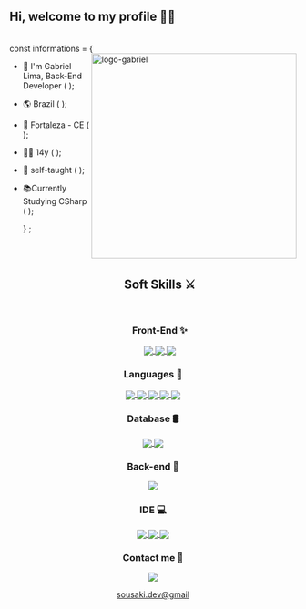## Hi, welcome to my profile 👋🏼

  <br>
   const informations = { <img align="right" alt="logo-gabriel"  width="360" src="https://user-images.githubusercontent.com/92191800/173620239-488926cf-9aea-4fd7-bc39-3944c07068a1.png">
   
- 🍃 I'm Gabriel Lima, Back-End Developer (  ); 
- 🌎 Brazil (  );
- 🏡 Fortaleza - CE (  );
- 👦🏼 14y (  );
- 🎯 self-taught (  );
- 📚Currently Studying CSharp (  );

  } ;
  
  <br>
  <br>
  
  <h2 align="center"> Soft Skills ⚔️ </h2>
  
  <br>
  
  <h3 align="center"> Front-End ✨</h3>
  <div align="center">
  <a href="https://developer.mozilla.org/docs/Web/HTML"> <img align="center" src="https://img.shields.io/badge/HTML5-E34F26?style=for-the-badge&logo=html5&logoColor=white"/> </a>
  <a href="https://developer.mozilla.org/docs/Web/CSS"> <img align="center" src="https://img.shields.io/badge/CSS3-1572B6?style=for-the-badge&logo=css3&logoColor=white"/> </a>
  <a href="https://getbootstrap.com/docs/4.1/getting-started/introduction/"> <img align="center" src="https://img.shields.io/badge/Bootstrap-563D7C?style=for-the-badge&logo=bootstrap&logoColor=white"> </a>
 </div>
 
 <h3 align="center"> Languages 🧱 </h3>
 <div align="center">
<a href="https://developer.mozilla.org/docs/Web/JavaScript"> <img align="center" src="https://img.shields.io/badge/JavaScript-323330?style=for-the-badge&logo=javascript&logoColor=F7DF1E"> </a>
<a href="https://docs.python.org/3/"> <img align="center" src="https://img.shields.io/badge/Python-FFD43B?style=for-the-badge&logo=python&logoColor=blue"> </a>
<a href="https://www.php.net/docs.php"> <img align="center" src="https://img.shields.io/badge/PHP-777BB4?style=for-the-badge&logo=php&logoColor=white"> </a>
 <a href="https://docs.microsoft.com/dotnet/csharp/"> <img align="center" src="https://img.shields.io/badge/C%23-239120?style=for-the-badge&logo=c-sharp&logoColor=white"> </a>
 <a href="https://www.lua.org/docs.html"> <img align="center"src="https://img.shields.io/badge/Lua-2C2D72?style=for-the-badge&logo=lua&logoColor=white"> </a>
</div>

 <h3 align="center"> Database 🛢️</h3>
 <div align="center">
 <a href="https://dev.mysql.com/doc/"> <img align="center" src="https://img.shields.io/badge/MySQL-005C84?style=for-the-badge&logo=mysql&logoColor=white"> </a>
<a href""> <img align="center" src="https://img.shields.io/badge/SQLite-07405E?style=for-the-badge&logo=sqlite&logoColor=white"> </a>

 <h3 align="center"> Back-end 📂</h3>
<div align="center">
 <a href="https://nodejs.org/en/docs/"> <img align="center" src="https://img.shields.io/badge/Node.js-339933?style=for-the-badge&logo=nodedotjs&logoColor=white"> </a>
</div>


 
 <h3 align="center"> IDE 💻</h3>
 <div align="center">
 <a href="https://code.visualstudio.com/docs"> <img align="center" src="https://img.shields.io/badge/VSCode-0078D4?style=for-the-badge&logo=visual%20studio%20code&logoColor=white"> </a>
 <a href="https://docs.microsoft.com/isualstudio/windows/?view=vs-2022"> <img align="center" src="https://img.shields.io/badge/Visual_Studio-5C2D91?style=for-the-badge&logo=visual%20studio&logoColor=white"> </a>
 <a href="https://www.jetbrains.com/phpstorm/documentation/"> <img align="center" src="http://img.shields.io/badge/-PHPStorm-181717?style=for-the-badge&logo=phpstorm&logoColor=white"> </a>


<h3 align="center"> Contact me 📱</h3>
 <div align="center">
 <a href="https://mail.google.com/"> <img align="center" src="https://img.shields.io/badge/Gmail-D14836?style=for-the-badge&logo=gmail&logoColor=white"> 
  
  sousaki.dev@gmail </a>
